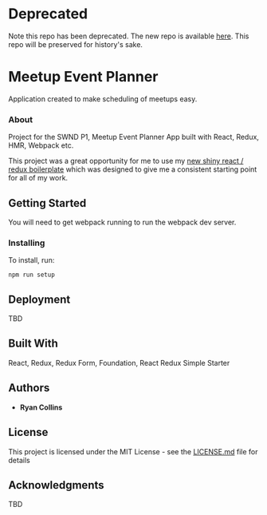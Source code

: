 # Deprecated
Note this repo has been deprecated.  The new repo is available [here](https://github.com/RyanCCollins/meetup-event-planner).  This repo will be preserved for history's sake.

# Meetup Event Planner
Application created to make scheduling of meetups easy.

### About
Project for the SWND P1, Meetup Event Planner App built with React, Redux, HMR, Webpack etc.

This project was a great opportunity for me to use my [new shiny react / redux boilerplate](https://github.com/RyanCCollins/react-redux-simple-starter) which was designed to give me a consistent starting point for all of my work.

## Getting Started
You will need to get webpack running to run the webpack dev server.

### Installing
To install, run:
```
npm run setup
```

## Deployment
TBD

## Built With
React,
Redux,
Redux Form,
Foundation,
React Redux Simple Starter

## Authors

* **Ryan Collins**

## License

This project is licensed under the MIT License - see the [LICENSE.md](LICENSE.md) file for details

## Acknowledgments
TBD
